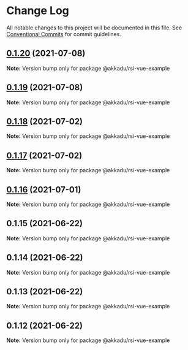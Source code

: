 # Change Log

All notable changes to this project will be documented in this file.
See [Conventional Commits](https://conventionalcommits.org) for commit guidelines.

## [0.1.20](https://github.com/Akkadu/rsi-api-widgets/compare/@akkadu/rsi-vue-example@0.1.19...@akkadu/rsi-vue-example@0.1.20) (2021-07-08)

**Note:** Version bump only for package @akkadu/rsi-vue-example





## [0.1.19](https://github.com/Akkadu/rsi-api-widgets/compare/@akkadu/rsi-vue-example@0.1.18...@akkadu/rsi-vue-example@0.1.19) (2021-07-08)

**Note:** Version bump only for package @akkadu/rsi-vue-example





## [0.1.18](https://github.com/Akkadu/rsi-api-widgets/compare/@akkadu/rsi-vue-example@0.1.17...@akkadu/rsi-vue-example@0.1.18) (2021-07-02)

**Note:** Version bump only for package @akkadu/rsi-vue-example





## [0.1.17](https://github.com/Akkadu/rsi-api-widgets/compare/@akkadu/rsi-vue-example@0.1.16...@akkadu/rsi-vue-example@0.1.17) (2021-07-02)

**Note:** Version bump only for package @akkadu/rsi-vue-example





## [0.1.16](https://github.com/Akkadu/rsi-api-widgets/compare/@akkadu/rsi-vue-example@0.1.15...@akkadu/rsi-vue-example@0.1.16) (2021-07-01)

**Note:** Version bump only for package @akkadu/rsi-vue-example





## 0.1.15 (2021-06-22)

**Note:** Version bump only for package @akkadu/rsi-vue-example





## 0.1.14 (2021-06-22)

**Note:** Version bump only for package @akkadu/rsi-vue-example





## 0.1.13 (2021-06-22)

**Note:** Version bump only for package @akkadu/rsi-vue-example





## 0.1.12 (2021-06-22)

**Note:** Version bump only for package @akkadu/rsi-vue-example
